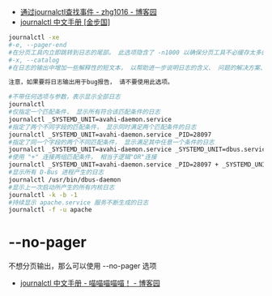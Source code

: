 

* [通过journalctl查找事件 - zhg1016 - 博客园 ](http://www.cnblogs.com/zhg1016/articles/5503788.html)
* [journalctl 中文手册 [金步国] ](http://www.jinbuguo.com/systemd/journalctl.html)


```bash
journalctl -xe
#-e, --pager-end
#在分页工具内立即跳转到日志的尾部。 此选项隐含了 -n1000 以确保分页工具不必缓存太多的日志行。 不过这个隐含的行数可以被明确设置的 -n 选项覆盖。 注意，此选项仅可用于 less(1) 分页器。
#-x, --catalog
#在日志的输出中增加一些解释性的短文本， 以帮助进一步说明日志的含义、 问题的解决方案、支持论坛、 开发文档、以及其他任何内容。 并非所有日志都有这些额外的帮助文本， 详见 Message Catalog Developer Documentation 文档。

注意，如果要将日志输出用于bug报告， 请不要使用此选项。
```

```sh
#不带任何选项与参数，表示显示全部日志
journalctl
#仅指定一个匹配条件， 显示所有符合该匹配条件的日志
journalctl _SYSTEMD_UNIT=avahi-daemon.service
#指定了两个不同字段的匹配条件， 显示同时满足两个匹配条件的日志
journalctl _SYSTEMD_UNIT=avahi-daemon.service _PID=28097
#指定了同一个字段的两个不同匹配条件， 显示满足其中任意一个条件的日志
journalctl _SYSTEMD_UNIT=avahi-daemon.service _SYSTEMD_UNIT=dbus.service
#使用 "+" 连接两组匹配条件， 相当于逻辑"OR"连接
journalctl _SYSTEMD_UNIT=avahi-daemon.service _PID=28097 + _SYSTEMD_UNIT=dbus.service
#显示所有 D-Bus 进程产生的日志
journalctl /usr/bin/dbus-daemon
#显示上一次启动所产生的所有内核日志
journalctl -k -b -1
#持续显示 apache.service 服务不断生成的日志
journalctl -f -u apache
```

# --no-pager

不想分页输出，那么可以使用 --no-pager 选项

* [journalctl 中文手册 - 喵喵喵喵喵！ - 博客园 ](http://www.cnblogs.com/zhangzeyu/p/6539227.html)
